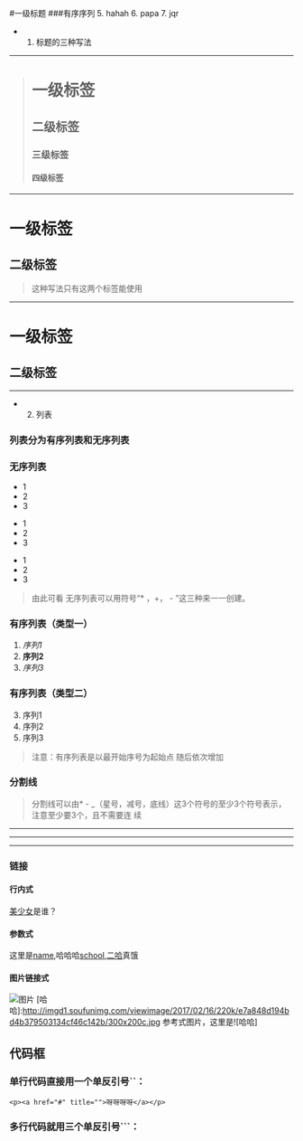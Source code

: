 #一级标题
###有序序列
5. hahah
6. papa
7. jqr
* 1. 标题的三种写法
***
> # 一级标签
> ## 二级标签
> ### 三级标签
> #### 四级标签
***
一级标签
=========
二级标签
----
 > 这种写法只有这两个标签能使用
***
# 一级标签 #
## 二级标签 ##
***
* 2. 列表
### 列表分为有序列表和无序列表
### 无序列表
* 1
* 2
* 3 
+ 1
+ 2
+ 3 
- 1
- 2
- 3
> 由此可看 无序列表可以用符号“* ，+， - ”这三种来一一创建。
### 有序列表（类型一）
1. *序列1*
2. **序列2**
3. _序列3_
### 有序列表（类型二）
3. 序列1
4. 序列2
5. 序列3
>注意：有序列表是以最开始序号为起始点 随后依次增加
### 分割线
>分割线可以由* - _（星号，减号，底线）这3个符号的至少3个符号表示，注意至少要3个，且不需要连  续
***
---
_ _ _
### 链接
#### 行内式
 [美少女](http://www.baidu.com)是谁？
#### 参数式
 [name]:(http://www.baidu.com)
 [school]:(http://www.baidu.com)
 [二哈]:(http://www.baidu.com)

 这里是[name],哈哈哈[school],[二哈]真饿
#### 图片链接式
![图片](http://imgd1.soufunimg.com/viewimage/2017/02/16/220k/e7a848d194bd4b379503134cf46c142b/300x200c.jpg)
[哈哈]:http://imgd1.soufunimg.com/viewimage/2017/02/16/220k/e7a848d194bd4b379503134cf46c142b/300x200c.jpg
参考式图片，这里是![哈哈]
## 代码框
### 单行代码直接用一个单反引号``：
`<p><a href="#" title="">呀呀呀呀</a></p>`
### 多行代码就用三个单反引号```：
```<p><a href="www.baidu.com"></a></p> <p><a href="www.baidu.com">爸爸去哪里了</a></p><p><a href="www.baidu.com">嗨！</a></p>
```
